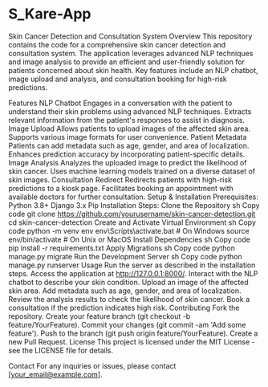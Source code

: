 # S_Kare-App
Skin Cancer Detection and Consultation System
Overview
This repository contains the code for a comprehensive skin cancer detection and consultation system. The application leverages advanced NLP techniques and image analysis to provide an efficient and user-friendly solution for patients concerned about skin health. Key features include an NLP chatbot, image upload and analysis, and consultation booking for high-risk predictions.

Features
NLP Chatbot
Engages in a conversation with the patient to understand their skin problems using advanced NLP techniques.
Extracts relevant information from the patient's responses to assist in diagnosis.
Image Upload
Allows patients to upload images of the affected skin area.
Supports various image formats for user convenience.
Patient Metadata
Patients can add metadata such as age, gender, and area of localization.
Enhances prediction accuracy by incorporating patient-specific details.
Image Analysis
Analyzes the uploaded image to predict the likelihood of skin cancer.
Uses machine learning models trained on a diverse dataset of skin images.
Consultation Redirect
Redirects patients with high-risk predictions to a kiosk page.
Facilitates booking an appointment with available doctors for further consultation.
Setup & Installation
Prerequisites:
Python 3.8+
Django 3.x
Pip
Installation Steps:
Clone the Repository
sh
Copy code
git clone https://github.com/yourusername/skin-cancer-detection.git
cd skin-cancer-detection
Create and Activate Virtual Environment
sh
Copy code
python -m venv env
env\Scripts\activate.bat  # On Windows
source env/bin/activate   # On Unix or MacOS
Install Dependencies
sh
Copy code
pip install -r requirements.txt
Apply Migrations
sh
Copy code
python manage.py migrate
Run the Development Server
sh
Copy code
python manage.py runserver
Usage
Run the server as described in the installation steps.
Access the application at http://127.0.0.1:8000/.
Interact with the NLP chatbot to describe your skin condition.
Upload an image of the affected skin area.
Add metadata such as age, gender, and area of localization.
Review the analysis results to check the likelihood of skin cancer.
Book a consultation if the prediction indicates high risk.
Contributing
Fork the repository.
Create your feature branch (git checkout -b feature/YourFeature).
Commit your changes (git commit -am 'Add some feature').
Push to the branch (git push origin feature/YourFeature).
Create a new Pull Request.
License
This project is licensed under the MIT License - see the LICENSE file for details.

Contact
For any inquiries or issues, please contact [your_email@example.com].
